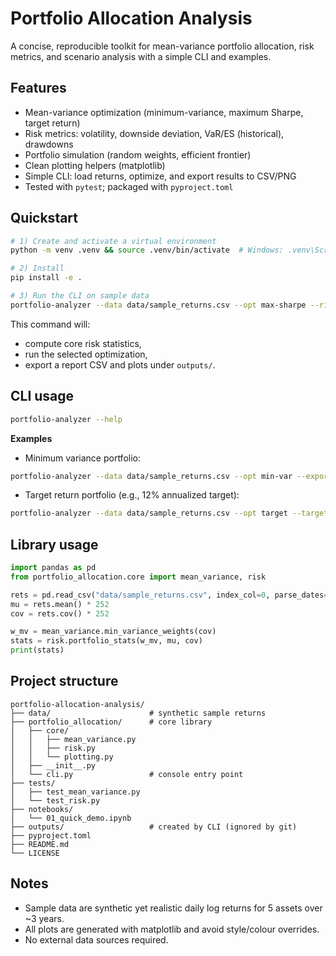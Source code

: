 # Portfolio Allocation Analysis

A concise, reproducible toolkit for mean-variance portfolio allocation, risk metrics, and scenario analysis with a simple CLI and examples.

## Features
- Mean-variance optimization (minimum-variance, maximum Sharpe, target return)
- Risk metrics: volatility, downside deviation, VaR/ES (historical), drawdowns
- Portfolio simulation (random weights, efficient frontier)
- Clean plotting helpers (matplotlib)
- Simple CLI: load returns, optimize, and export results to CSV/PNG
- Tested with `pytest`; packaged with `pyproject.toml`

## Quickstart

```bash
# 1) Create and activate a virtual environment
python -m venv .venv && source .venv/bin/activate  # Windows: .venv\Scripts\activate

# 2) Install
pip install -e .

# 3) Run the CLI on sample data
portfolio-analyzer --data data/sample_returns.csv --opt max-sharpe --riskfree 0.02 --export outputs
```

This command will:
- compute core risk statistics,
- run the selected optimization,
- export a report CSV and plots under `outputs/`.

## CLI usage

```bash
portfolio-analyzer --help
```

**Examples**

- Minimum variance portfolio:
```bash
portfolio-analyzer --data data/sample_returns.csv --opt min-var --export outputs
```

- Target return portfolio (e.g., 12% annualized target):
```bash
portfolio-analyzer --data data/sample_returns.csv --opt target --target 0.12 --export outputs
```

## Library usage

```python
import pandas as pd
from portfolio_allocation.core import mean_variance, risk

rets = pd.read_csv("data/sample_returns.csv", index_col=0, parse_dates=True)
mu = rets.mean() * 252
cov = rets.cov() * 252

w_mv = mean_variance.min_variance_weights(cov)
stats = risk.portfolio_stats(w_mv, mu, cov)
print(stats)
```

## Project structure

```
portfolio-allocation-analysis/
├── data/                      # synthetic sample returns
├── portfolio_allocation/      # core library
│   ├── core/
│   │   ├── mean_variance.py
│   │   ├── risk.py
│   │   └── plotting.py
│   ├── __init__.py
│   └── cli.py                 # console entry point
├── tests/
│   ├── test_mean_variance.py
│   └── test_risk.py
├── notebooks/
│   └── 01_quick_demo.ipynb
├── outputs/                   # created by CLI (ignored by git)
├── pyproject.toml
├── README.md
└── LICENSE
```


## Notes
- Sample data are synthetic yet realistic daily log returns for 5 assets over ~3 years.
- All plots are generated with matplotlib and avoid style/colour overrides.
- No external data sources required.
